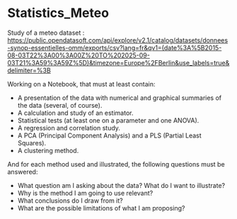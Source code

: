 # Statistics_Meteo
Study of a meteo dataset : https://public.opendatasoft.com/api/explore/v2.1/catalog/datasets/donnees-synop-essentielles-omm/exports/csv?lang=fr&qv1=(date%3A%5B2015-08-03T22%3A00%3A00Z%20TO%202025-09-03T21%3A59%3A59Z%5D)&timezone=Europe%2FBerlin&use_labels=true&delimiter=%3B

Working on a Notebook, that must at least contain:
- A presentation of the data with numerical and graphical summaries of the data (several, of course).
- A calculation and study of an estimator.
- Statistical tests (at least one on a parameter and one ANOVA).
- A regression and correlation study.
- A PCA (Principal Component Analysis) and a PLS (Partial Least Squares).
- A clustering method.

And for each method used and illustrated, the following questions must be answered:
- What question am I asking about the data? What do I want to illustrate?
- Why is the method I am going to use relevant?
- What conclusions do I draw from it?
- What are the possible limitations of what I am proposing?
